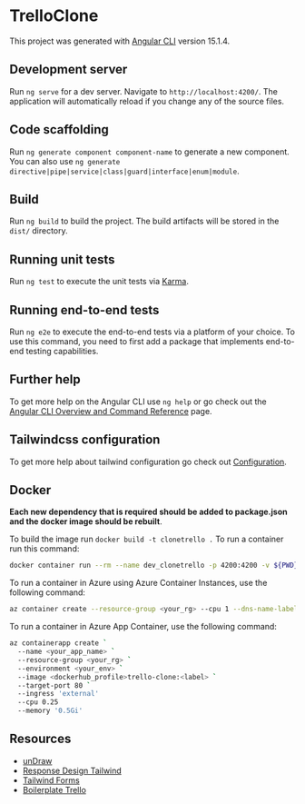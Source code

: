 # TrelloClone

This project was generated with [Angular CLI](https://github.com/angular/angular-cli) version 15.1.4.

## Development server

Run `ng serve` for a dev server. Navigate to `http://localhost:4200/`. The application will automatically reload if you change any of the source files.

## Code scaffolding

Run `ng generate component component-name` to generate a new component. You can also use `ng generate directive|pipe|service|class|guard|interface|enum|module`.

## Build

Run `ng build` to build the project. The build artifacts will be stored in the `dist/` directory.

## Running unit tests

Run `ng test` to execute the unit tests via [Karma](https://karma-runner.github.io).

## Running end-to-end tests

Run `ng e2e` to execute the end-to-end tests via a platform of your choice. To use this command, you need to first add a package that implements end-to-end testing capabilities.

## Further help

To get more help on the Angular CLI use `ng help` or go check out the [Angular CLI Overview and Command Reference](https://angular.io/cli) page.

## Tailwindcss configuration
To get more help about tailwind configuration go check out [Configuration](https://tailwindcss.com/docs/configuration).

## Docker
**Each new dependency that is required should be added to package.json and the docker image should be rebuilt**.

To build the image run `docker build -t clonetrello .`
To run a container run this command:
```bash
docker container run --rm --name dev_clonetrello -p 4200:4200 -v ${PWD}/src:/app/src clonetrello
```
To run a container in Azure using Azure Container Instances, use the following command:
```bash
az container create --resource-group <your_rg> --cpu 1 --dns-name-label <your_app_name> --image <dockerhub_profile>/trello-clone:<label> --ip-address Public --location "West US 3" --memory 1.5 --name <your_app_name> --os-type Linux --protocol tcp --ports 80 --restart-policy Always
```
To run a container in Azure App Container, use the following command:
```bash
az containerapp create `
  --name <your_app_name> `
  --resource-group <your_rg> `
  --environment <your_env> `
  --image <dockerhub_profile>trello-clone:<label> `
  --target-port 80 `
  --ingress 'external'
  --cpu 0.25
  --memory '0.5Gi'
```
## Resources
- [unDraw](https://undraw.co/illustrations)
- [Response Design Tailwind](https://tailwindcss.com/docs/responsive-design)
- [Tailwind Forms](https://github.com/tailwindlabs/tailwindcss-forms)
- [Boilerplate Trello](https://gist.github.com/nicobytes/92f050c77c8c8e5be63e97c1ae0b9c83)